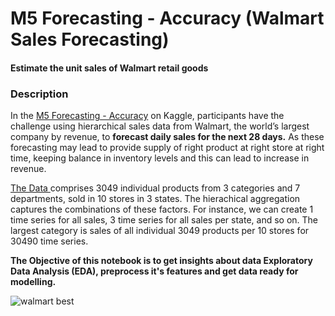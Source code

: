 # M5 Forecasting - Accuracy (Walmart Sales Forecasting)
#### Estimate the unit sales of Walmart retail goods

### Description
In the [M5 Forecasting - Accuracy](https://www.kaggle.com/c/m5-forecasting-accuracy/overview) on Kaggle, participants have the challenge using hierarchical sales data from Walmart, the world’s largest company by revenue, to **forecast daily sales for the next 28 days.** As these forecasting may lead to provide supply of right product at right store at right time, keeping balance in inventory levels and this can lead to increase in revenue. 

[The Data ](https://www.kaggle.com/c/m5-forecasting-accuracy/data) comprises 3049 individual products from 3 categories and 7 departments, sold in 10 stores in 3 states. The hierachical aggregation captures the combinations of these factors. For instance, we can create 1 time series for all sales, 3 time series for all sales per state, and so on. The largest category is sales of all individual 3049 products per 10 stores for 30490 time series.

**The Objective of this notebook is to get insights about data **Exploratory Data Analysis** (EDA), preprocess it's features and get data ready for modelling.**

![walmart best](https://user-images.githubusercontent.com/109660074/233198021-4590e409-22f5-4e6a-a263-9980711bbea9.jpg)

